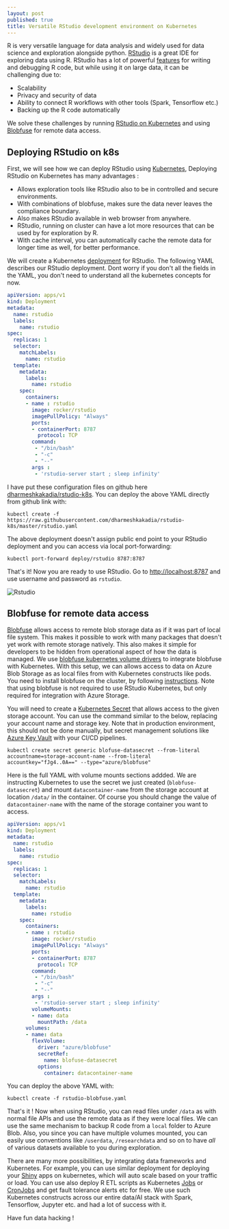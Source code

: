 ```yaml
---
layout: post
published: true
title: Versatile RStudio development environment on Kubernetes
---
```


R is very versatile language for data analysis and widely used for data science and exploration alongside python. [RStudio](https://www.rstudio.com/) is a great IDE for exploring data using R. RStudio has a lot of powerful [features](https://www.rstudio.com/products/rstudio/features/) for writing and debugging R code, but while using it on large data, it can be challenging due to:

* Scalability
* Privacy and security of data
* Ability to connect R workflows with other tools (Spark, Tensorflow etc.)
* Backing up the R code automatically

We solve these challenges by running [RStudio on Kubernetes](#deploying-rstudio-on-k8s) and using [Blobfuse](#blobfuse-for-remote-data-access) for remote data access. 

## Deploying RStudio on k8s

First, we will see how we can deploy RStudio using [Kubernetes](https://kubernetes.io), Deploying RStudio on Kubernetes has many advantages :

* Allows exploration tools like RStudio also to be in controlled and secure environments.
* With combinations of blobfuse, makes sure the data never leaves the compliance boundary.
* Also makes RStudio available in web browser from anywhere. 
* RStudio, running on cluster can have a lot more resources that can be used by for exploration by R.
* With cache interval, you can automatically cache the remote data for longer time as well, for better performance. 

We will create a Kubernetes [deployment](https://kubernetes.io/docs/concepts/workloads/controllers/deployment/) for RStudio. The following YAML describes our RStudio deployment. Dont worry if you don't all the fields in the YAML, you don't need to understand all the kubernetes concepts for now.

```yaml
apiVersion: apps/v1
kind: Deployment
metadata:
  name: rstudio
  labels:
    name: rstudio
spec:
  replicas: 1
  selector:
    matchLabels:
      name: rstudio
  template:
    metadata:
      labels:
        name: rstudio
    spec:
      containers:
      - name : rstudio
        image: rocker/rstudio 
        imagePullPolicy: "Always"
        ports:
        - containerPort: 8787
          protocol: TCP
        command:
         - "/bin/bash"
         - "-c"
         - "--"
        args :
         - 'rstudio-server start ; sleep infinity'
```

I have put these configuration files on github here [dharmeshkakadia/rstudio-k8s](https://github.com/dharmeshkakadia/rstudio-k8s). You can deploy the above YAML directly from github link with:
```
kubectl create -f https://raw.githubusercontent.com/dharmeshkakadia/rstudio-k8s/master/rstudio.yaml
```

The above deployment doesn't assign public end point to your RStudio deployment and you can access via local port-forwarding:
```
kubectl port-forward deploy/rstudio 8787:8787
```

That's it! Now you are ready to use RStudio. Go to [http://localhost:8787](http://localhost:8787) and use username and password as `rstudio`.

![Rstudio]({{site.baseurl}}/images/rstudio-k8s.png)


## Blobfuse for remote data access

[Blobfuse](https://github.com/Azure/azure-storage-fuse) allows access to remote blob storage data as if it was part of local file system. This makes it possible to work with many packages that doesn't yet work with remote storage natively. This also makes it simple for developers to be hidden from operational aspect of how the data is managed. We use [blobfuse kubernetes volume drivers](https://github.com/Azure/kubernetes-volume-drivers/tree/master/flexvolume/blobfuse) to integrate blobfuse with Kubernetes. With this setup, we can allows access to data on Azure Blob Storage as as local files from with Kubernetes constructs like pods. You need to install blobfuse on the cluster, by following [instructions](https://github.com/Azure/kubernetes-volume-drivers/tree/master/flexvolume/blobfuse). Note that using blobfuse is not required to use RStudio Kubernetes, but only required for integration with Azure Storage.

You will need to create a [Kubernetes Secret](https://kubernetes.io/docs/concepts/configuration/secret/) that allows access to the given storage account. You can use the command similar to the below, replacing your account name and storage key. Note that in production environment, this should not be done manually, but secret management solutions like [Azure Key Vault](https://docs.microsoft.com/en-us/azure/key-vault/) with your CI/CD pipelines.

```
kubectl create secret generic blofuse-datasecret --from-literal accountname=storage-account-name --from-literal accountkey="fJg4..0A==" --type="azure/blobfuse"
```

Here is the full YAML with volume mounts sections addded. We are instructing Kubernetes to use the secret we just created (`blobfuse-datasecret`) and mount `datacontainer-name` from the storage account at location `/data/` in the container. Of course you should change the value of `datacontainer-name` with the name of the storage container you want to access. 

```yaml
apiVersion: apps/v1
kind: Deployment
metadata:
  name: rstudio
  labels:
    name: rstudio
spec:
  replicas: 1
  selector:
    matchLabels:
      name: rstudio
  template:
    metadata:
      labels:
        name: rstudio
    spec:
      containers:
      - name : rstudio
        image: rocker/rstudio 
        imagePullPolicy: "Always"
        ports:
        - containerPort: 8787
          protocol: TCP
        command:
         - "/bin/bash"
         - "-c"
         - "--"
        args :
         - 'rstudio-server start ; sleep infinity'
        volumeMounts:
        - name: data
          mountPath: /data
      volumes:
      - name: data
        flexVolume:
          driver: "azure/blobfuse"
          secretRef:
            name: blofuse-datasecret
          options:
            container: datacontainer-name
```

You can deploy the above YAML with:
```
kubectl create -f rstudio-blobfuse.yaml
```

That's it ! Now when using RStudio, you can read files under `/data` as with normal file APIs and use the remote data as if they were local files. We can use the same mechanism to backup R code from a `local` folder to Azure Blob. Also, you since you can have multiple volumes mounted, you can easily use conventions like `/userdata`, `/researchdata` and so on to have _all_ of various datasets available to you during exploration.

There are many more possibilities, by integrating data frameworks and Kubernetes. For example, you can use similar deployment for deploying your [Shiny](https://shiny.rstudio.com/) apps on kubernetes, which will auto scale based on your traffic or load. You can use also deploy R ETL scripts as Kubernetes [Jobs](https://kubernetes.io/docs/concepts/workloads/controllers/jobs-run-to-completion/) or [CronJobs](https://kubernetes.io/docs/concepts/workloads/controllers/cron-jobs/) and get fault tolerance alerts etc for free. We use such Kubernetes constructs across our entire data/AI stack with Spark, Tensorflow, Jupyter etc. and had a lot of success with it. 

Have fun data hacking !
